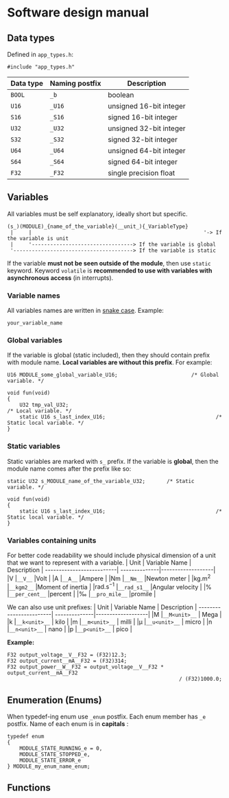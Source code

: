 ﻿# Software design manual

## Data types
Defined in `app_types.h`:
```
#include "app_types.h"
```
|Data type |Naming postfix 	| Description             |
|----------|----------------|-------------------------|
|`BOOL`		 |`_b` 						| boolean	                |
|`U16`		 |`_U16` 					|unsigned 16-bit integer  |
|`S16`		 |`_S16`					|signed 16-bit integer   	|
|`U32`     |`_U32`					|unsigned 32-bit integer  |
|`S32`		 |`_S32`					|signed 32-bit integer    |  
|`U64`     |`_U64`					|unsigned 64-bit integer  |
|`S64`		 |`_S64`					|signed 64-bit integer		|
|`F32`		 |`_F32`					|single precision float   |

## Variables
All variables must be self explanatory, ideally short but specific.
``` 
(s_)(MODULE)_{name_of_the_variable}(__unit_){_VariableType}
 |	   |							   							'-> If the variable is unit
 |     '---------------------------------> If the variable is global	
 '---------------------------------------> If the variable is static
```
If the variable **must not be seen outside of the module**, then use `static` keyword.
Keyword `volatile` is **recommended to use with variables with asynchronous access** (in interrupts).

### Variable names
All variables names are written in [snake case](https://en.wikipedia.org/wiki/Snake_case). Example:
```
your_variable_name
```
### Global variables
If the variable is global (static included), then they should contain prefix with module name. **Local variables are without this prefix**. For example:
```
U16 MODULE_some_global_variable_U16;						/* Global variable. */

void fun(void)
{
	U32 tmp_val_U32;															/* Local variable. */
	static U16 s_last_index_U16;									/* Static local variable. */
}
```

### Static variables
Static variables are marked with `s_` prefix. If the variable is **global**, then the module name comes after the prefix like so:
```
static U32 s_MODULE_name_of_the_variable_U32;		/* Static variable. */

void fun(void)
{
	static U16 s_last_index_U16;									/* Static local variable. */
}
```
### Variables containing units
For better code readability we should include physical dimension of a unit that we want to represent with a variable.
| Unit 										| Variable Name | Description 			|
--------------------------| --------------|-------------------|
|$\mathrm{V}$     				|`__V__`		 	  |Volt				 				|
|$\mathrm{A}$     				|`__A__`        |Ampere       			|
|$\mathrm{Nm}$		 				|`__Nm__`			  |Newton meter 			|
|$\mathrm{kg.m^2}$ 				|`__kgm2__`		  |Moment of inertia 	|
|$\mathrm{rad.s^{-1}}$		|`__rad_s1__`		|Angular velocity 	|
|%     										|`__per_cent__` |percent						|
|‰     										|`__pro_mile__` |promile						|

We can also use unit prefixes:
| Unit 									| Variable Name | Description 			|
------------------------| --------------|-------------------|
|$\mathrm{M}$						|`__M<unit>__`  | Mega							|
|$\mathrm{k}$						|`__k<unit>__`  | kilo							|
|$\mathrm{m}$     			|`__m<unit>__`	| milli		 					|
|$\mathrm{\mu}$     		|`__u<unit>__`  | micro       			|
|$\mathrm{n}$		 				|`__n<unit>__`	| nano				 			|
|$\mathrm{p}$						|`__p<unit>__`	| pico							|

**Example:**
```
F32 output_voltage__V__F32 = (F32)12.3;
F32 output_current__mA__F32 = (F32)314;
F32 output_power__W__F32 = output_voltage__V__F32 * output_current__mA__F32 
														/ (F32)1000.0;
```
## Enumeration (Enums)
When typedef-ing enum use `_enum` postfix. Each enum member has `_e` postfix. Name of each enum is in **capitals** :
```
typedef enum
{
	MODULE_STATE_RUNNING_e = 0,
	MODULE_STATE_STOPPED_e,
	MODULE_STATE_ERROR_e 
} MODULE_my_enum_name_enum;
```

## Functions
